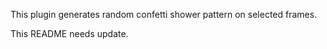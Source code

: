 This plugin generates random confetti shower pattern on selected frames. 

This README needs update.
